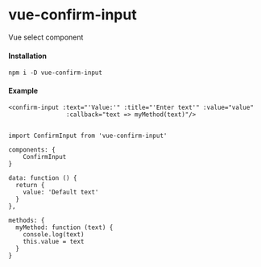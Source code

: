 # vue-confirm-input

Vue select component

#### Installation

```
npm i -D vue-confirm-input
```


#### Example

```
<confirm-input :text="'Value:'" :title="'Enter text'" :value="value"                
                :callback="text => myMethod(text)"/>
                
```

```
import ConfirmInput from 'vue-confirm-input'
```

```
components: {
    ConfirmInput
}

data: function () {
  return {
    value: 'Default text'
  }
},

methods: {
  myMethod: function (text) {
    console.log(text)
    this.value = text
  }
}
```
